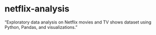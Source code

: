 # netflix-analysis
“Exploratory data analysis on Netflix movies and TV shows dataset using Python, Pandas, and visualizations.”
